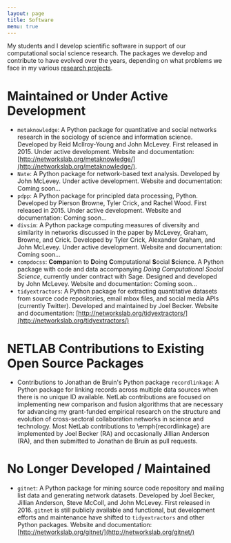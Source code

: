 ```yaml
---
layout: page
title: Software
menu: true
---
```


My students and I develop scientific software in support of our computational social science research. The packages we develop and contribute to have evolved over the years, depending on what problems we face in my various [research projects](http://www.johnmclevey.com/research/).

# Maintained or Under Active Development

* `metaknowledge`: A Python package for quantitative and social networks research in the sociology of science and information science. Developed by Reid McIlroy-Young and John McLevey. First released in 2015. Under active development. Website and documentation: [http://networkslab.org/metaknowledge/](http://networkslab.org/metaknowledge/).
* `Nate`: A Python package for network-based text analysis. Developed by John McLevey. Under active development. Website and documentation: Coming soon...
* `pdpp`: A Python package for principled data processing, Python. Developed by Pierson Browne, Tyler Crick, and Rachel Wood. First released in 2015. Under active development. Website and documentation: Coming soon...
* `divsim`: A Python package computing measures of diversity and similarity in networks discussed in the paper by McLevey, Graham, Browne, and Crick. Developed by Tyler Crick, Alexander Graham, and John McLevey. Under active development. Website and documentation: Coming soon...
* `compdocss`: **Comp**anion to **D**oing **C**omputational **S**ocial **S**cience. A Python package with code and data accompanying *Doing Computational Social Science*, currently under contract with Sage. Designed and developed by John McLevey. Website and documentation: Coming soon...
* `tidyextractors`: A Python package for extracting quantitative datasets from source code repositories, email mbox files, and social media APIs (currently Twitter). Developed and maintained by Joel Becker. Website and documentation: [http://networkslab.org/tidyextractors/](http://networkslab.org/tidyextractors/)

# NETLAB Contributions to Existing Open Source Packages 

* Contributions to Jonathan de Bruin's Python package `recordlinkage`: A Python package for linking records across multiple data sources when there is no unique ID available. NetLab contributions are focused on implementing new comparison and fusion algorithms that are necessary for advancing my grant-funded empirical research on the structure and evolution of cross-sectoral collaboration networks in science and technology. Most NetLab contributions to \emph{recordlinkage} are implemented by Joel Becker (RA) and occasionally Jillian Anderson (RA), and then submitted to Jonathan de Bruin as pull requests.

# No Longer Developed / Maintained 

* `gitnet`: A Python package for mining source code repository and mailing list data and generating network datasets. Developed by Joel Becker, Jillian Anderson, Steve McColl, and John McLevey. First released in 2016. `gitnet` is still publicly available and functional, but development efforts and maintenance have shifted to `tidyextractors` and other Python packages. Website and documentation: [http://networkslab.org/gitnet/](http://networkslab.org/gitnet/)
